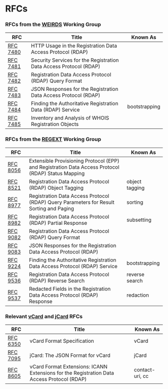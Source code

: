 # RFCs

### RFCs from the [WEIRDS](/misc/glossary.md#weirds) Working Group

| RFC | Title | Known As |
|------------------------------------------------------ | ----------------------------------------------------------         | ----- |
| [RFC 7480](https://datatracker.ietf.org/doc/rfc7480/) | HTTP Usage in the Registration Data Access Protocol (RDAP)         | |
| [RFC 7481](https://datatracker.ietf.org/doc/rfc7481/) | Security Services for the Registration Data Access Protocol (RDAP) | |
| [RFC 7482](https://datatracker.ietf.org/doc/rfc7482/) | Registration Data Access Protocol (RDAP) Query Format              | |
| [RFC 7483](https://datatracker.ietf.org/doc/rfc7483/) | JSON Responses for the Registration Data Access Protocol (RDAP)    | |
| [RFC 7484](https://datatracker.ietf.org/doc/rfc7483/) | Finding the Authoritative Registration Data (RDAP) Service         | bootstrapping |
| [RFC 7485](https://datatracker.ietf.org/doc/rfc7485/) | Inventory and Analysis of WHOIS Registration Objects               | |

### RFCs from the [REGEXT](/misc/glossary.md#regext) Working Group

| RFC | Title | Known As |
|------------------------------------------------------ | ----------------------------------------------------------                                         | ----- |
| [RFC 8056](https://datatracker.ietf.org/doc/rfc8056/) | Extensible Provisioning Protocol (EPP) and Registration Data Access Protocol (RDAP) Status Mapping | |
| [RFC 8521](https://datatracker.ietf.org/doc/rfc8521/) | Registration Data Access Protocol (RDAP) Object Tagging                                            | object tagging |
| [RFC 8977](https://datatracker.ietf.org/doc/rfc8977/) | Registration Data Access Protocol (RDAP) Query Parameters for Result Sorting and Paging            | sorting |
| [RFC 8982](https://datatracker.ietf.org/doc/rfc8982/) | Registration Data Access Protocol (RDAP) Partial Response                                          | subsetting |
| [RFC 9082](https://datatracker.ietf.org/doc/rfc9082/) | Registration Data Access Protocol (RDAP) Query Format                                              | |
| [RFC 9083](https://datatracker.ietf.org/doc/rfc9083/) | JSON Responses for the Registration Data Access Protocol (RDAP)                                    | |
| [RFC 9224](https://datatracker.ietf.org/doc/rfc9224/) | Finding the Authoritative Registration Data Access Protocol (RDAP) Service                         | bootstrapping |
| [RFC 9536](https://datatracker.ietf.org/doc/rfc9536/) | Registration Data Access Protocol (RDAP) Reverse Search                                            | reverse search |
| [RFC 9537](https://datatracker.ietf.org/doc/rfc9537/) | Redacted Fields in the Registration Data Access Protocol (RDAP) Response                           | redaction |

### Relevant [vCard](/misc/glossary.md#vdard) and [jCard](/misc/glossary.md#jcard) RFCs

| RFC | Title | Known As |
|------------------------------------------------------ | ----------------------------------------------------------                                         | ----- |
| [RFC 6350](https://datatracker.ietf.org/doc/rfc6350/) | vCard Format Specification                                                                         | vCard |
| [RFC 7095](https://datatracker.ietf.org/doc/rfc7095/) | jCard: The JSON Format for vCard                                                                   | jCard |
| [RFC 8605](https://datatracker.ietf.org/doc/rfc8605/) | vCard Format Extensions: ICANN Extensions for the Registration Data Access Protocol (RDAP)         | contact-uri, cc |
